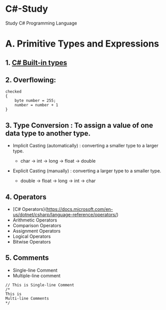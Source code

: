 # C#-Study
Study C# Programming Language

# A. Primitive Types and Expressions

 ## 1. [C# Built-in types](https://docs.microsoft.com/en-us/dotnet/csharp/language-reference/builtin-types/built-in-types)
  
 ## 2. Overflowing:
```
checked
{
    byte number = 255;
    number = number + 1
}
```

## 3. Type Conversion : To assign a value of one data type to another type.
  - Implicit Casting (automatically) : converting a smaller type to a larger type.
     - char -> int -> long -> float -> double

  - Explicit Casting (manually) : converting a larger type to a smaller type.
     - double -> float -> long -> int -> char

## 4. Operators
  - [C# Operators}(https://docs.microsoft.com/en-us/dotnet/csharp/language-reference/operators/)
  - Arithmetic Operators
  - Comparison Operators
  - Assignment Operators
  - Logical Operators
  - Bitwise Operators
   
## 5. Comments
  - Single-line Comment
  - Multiple-line comment
```
// This is Single-line Comment
/*
This is 
Multi-line Comments
*/
```

